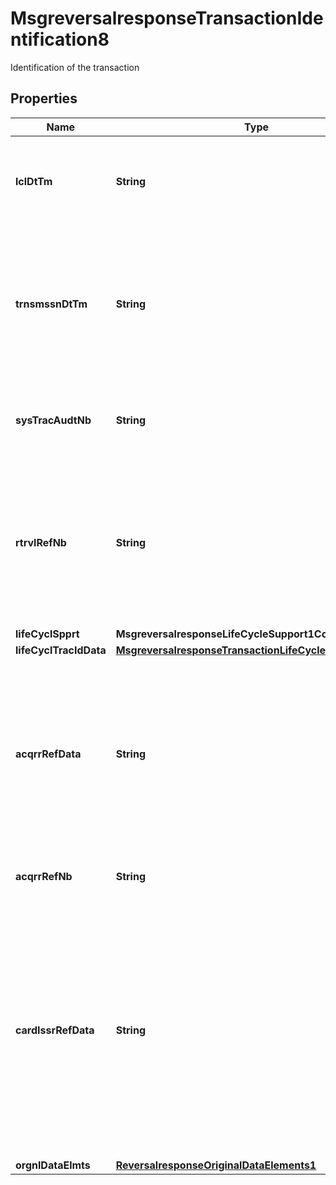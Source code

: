 

# MsgreversalresponseTransactionIdentification8

Identification of the transaction

## Properties

| Name | Type | Description | Notes |
|------------ | ------------- | ------------- | -------------|
|**lclDtTm** | **String** | The local date and time at which the transaction took place at the point of interaction. |  [optional] |
|**trnsmssnDtTm** | **String** | The date and time that the message was sent to the Mastercard Switch Platform, expressed in Coordinated Universal Time (UTC). |  [optional] |
|**sysTracAudtNb** | **String** | An identifier of the transaction assigned by the message originator. |  [optional] |
|**rtrvlRefNb** | **String** | An identifier of the transaction source document generated by the system retaining it, such as a receipt in an acceptor point-of-sale system. |  [optional] |
|**lifeCyclSpprt** | **MsgreversalresponseLifeCycleSupport1Code** |  |  [optional] |
|**lifeCyclTracIdData** | [**MsgreversalresponseTransactionLifeCycleIdentification1**](MsgreversalresponseTransactionLifeCycleIdentification1.md) |  |  [optional] |
|**acqrrRefData** | **String** | Data supplied by an acquirer in an authorization or financial request, advice or notification that may be required to be provided in a subsequent transaction. |  [optional] |
|**acqrrRefNb** | **String** | A reference number supplied by the Acquirer |  [optional] |
|**cardIssrRefData** | **String** | Data supplied by Visa for authorization initiation or incremental authorization. The Acquirer can pass Card Issuer Reference Data from a previous authorization response (Visa only) for incremental authorization purposes. |  [optional] |
|**orgnlDataElmts** | [**ReversalresponseOriginalDataElements1**](ReversalresponseOriginalDataElements1.md) |  |  [optional] |



